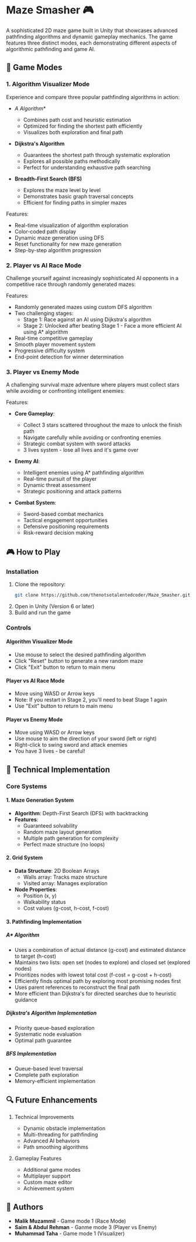 # Maze Smasher 🎮

A sophisticated 2D maze game built in Unity that showcases advanced pathfinding algorithms and dynamic gameplay mechanics. The game features three distinct modes, each demonstrating different aspects of algorithmic pathfinding and game AI.

## 🎯 Game Modes

### 1. Algorithm Visualizer Mode
Experience and compare three popular pathfinding algorithms in action:

- **A* Algorithm**
  - Combines path cost and heuristic estimation
  - Optimized for finding the shortest path efficiently
  - Visualizes both exploration and final path
  
- **Dijkstra's Algorithm**
  - Guarantees the shortest path through systematic exploration
  - Explores all possible paths methodically
  - Perfect for understanding exhaustive path searching
  
- **Breadth-First Search (BFS)**
  - Explores the maze level by level
  - Demonstrates basic graph traversal concepts
  - Efficient for finding paths in simpler mazes

Features:
- Real-time visualization of algorithm exploration
- Color-coded path display
- Dynamic maze generation using DFS
- Reset functionality for new maze generation
- Step-by-step algorithm progression

### 2. Player vs AI Race Mode
Challenge yourself against increasingly sophisticated AI opponents in a competitive race through randomly generated mazes:

Features:
- Randomly generated mazes using custom DFS algorithm
- Two challenging stages:
  - Stage 1: Race against an AI using Dijkstra's algorithm
  - Stage 2: Unlocked after beating Stage 1 - Face a more efficient AI using A* algorithm
- Real-time competitive gameplay
- Smooth player movement system
- Progressive difficulty system
- End-point detection for winner determination

### 3. Player vs Enemy Mode
A challenging survival maze adventure where players must collect stars while avoiding or confronting intelligent enemies:

Features:
- **Core Gameplay**:
  - Collect 3 stars scattered throughout the maze to unlock the finish path
  - Navigate carefully while avoiding or confronting enemies
  - Strategic combat system with sword attacks
  - 3 lives system - lose all lives and it's game over

- **Enemy AI**:
  - Intelligent enemies using A* pathfinding algorithm
  - Real-time pursuit of the player
  - Dynamic threat assessment
  - Strategic positioning and attack patterns

- **Combat System**:
  - Sword-based combat mechanics
  - Tactical engagement opportunities
  - Defensive positioning requirements
  - Risk-reward decision making

## 🎮 How to Play

### Installation
1. Clone the repository:
   ```bash
   git clone https://github.com/thenotsotalentedcoder/Maze_Smasher.git
   ```
2. Open in Unity (Version 6 or later)
3. Build and run the game

### Controls

#### Algorithm Visualizer Mode
- Use mouse to select the desired pathfinding algorithm
- Click "Reset" button to generate a new random maze
- Click "Exit" button to return to main menu

#### Player vs AI Race Mode
- Move using WASD or Arrow keys
- Note: If you restart in Stage 2, you'll need to beat Stage 1 again
- Use "Exit" button to return to main menu

#### Player vs Enemy Mode
- Move using WASD or Arrow keys
- Use mouse to aim the direction of your sword (left or right)
- Right-click to swing sword and attack enemies
- You have 3 lives - be careful!

## 🔧 Technical Implementation

### Core Systems

#### 1. Maze Generation System
- **Algorithm**: Depth-First Search (DFS) with backtracking
- **Features**:
  - Guaranteed solvability
  - Random maze layout generation
  - Multiple path generation for complexity
  - Perfect maze structure (no loops)

#### 2. Grid System
- **Data Structure**: 2D Boolean Arrays
  - Walls array: Tracks maze structure
  - Visited array: Manages exploration
- **Node Properties**:
  - Position (x, y)
  - Walkability status
  - Cost values (g-cost, h-cost, f-cost)

#### 3. Pathfinding Implementation

##### A* Algorithm
- Uses a combination of actual distance (g-cost) and estimated distance to target (h-cost)
- Maintains two lists: open set (nodes to explore) and closed set (explored nodes)
- Prioritizes nodes with lowest total cost (f-cost = g-cost + h-cost)
- Efficiently finds optimal path by exploring most promising nodes first
- Uses parent references to reconstruct the final path
- More efficient than Dijkstra's for directed searches due to heuristic guidance

##### Dijkstra's Algorithm Implementation
- Priority queue-based exploration
- Systematic node evaluation
- Optimal path guarantee

##### BFS Implementation
- Queue-based level traversal
- Complete path exploration
- Memory-efficient implementation

## 🔍 Future Enhancements

1. Technical Improvements
   - Dynamic obstacle implementation
   - Multi-threading for pathfinding
   - Advanced AI behaviors
   - Path smoothing algorithms

2. Gameplay Features
   - Additional game modes
   - Multiplayer support
   - Custom maze editor
   - Achievement system


## 👥 Authors

- **Malik Muzammil** - Game mode 1 (Race Mode)
- **Saim & Abdul Rehman** - Ganme mode 3 (Player vs Enemy)
- **Muhammad Taha** - Game mode 1 (Visualizer)
